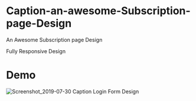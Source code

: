 # Caption-an-awesome-Subscription-page-Design
An Awesome Subscription page Design

Fully Responsive Design

# Demo

![Screenshot_2019-07-30 Caption Login Form Design](https://user-images.githubusercontent.com/44552983/62102047-4e11e400-b2b9-11e9-9fa8-1fb935f12456.png)

